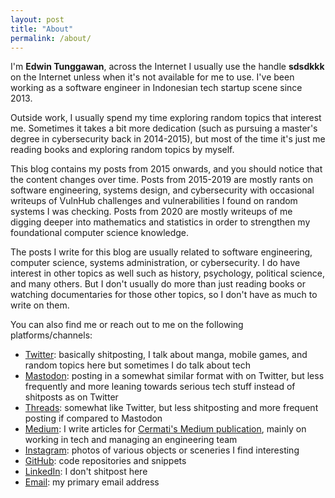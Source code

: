 ```yaml
---
layout: post
title: "About"
permalink: /about/
---
```


I'm **Edwin Tunggawan**, across the Internet I usually use the handle **sdsdkkk** on the Internet unless when it's not available for me to use. I've been working as a software engineer in Indonesian tech startup scene since 2013.

Outside work, I usually spend my time exploring random topics that interest me. Sometimes it takes a bit more dedication (such as pursuing a master's degree in cybersecurity back in 2014-2015), but most of the time it's just me reading books and exploring random topics by myself.

This blog contains my posts from 2015 onwards, and you should notice that the content changes over time. Posts from 2015-2019 are mostly rants on software engineering, systems design, and cybersecurity with occasional writeups of VulnHub challenges and vulnerabilities I found on random systems I was checking. Posts from 2020 are mostly writeups of me digging deeper into mathematics and statistics in order to strengthen my foundational computer science knowledge.

The posts I write for this blog are usually related to software engineering, computer science, systems administration, or cybersecurity. I do have interest in other topics as well such as history, psychology, political science, and many others. But I don't usually do more than just reading books or watching documentaries for those other topics, so I don't have as much to write on them.

You can also find me or reach out to me on the following platforms/channels:

- [Twitter](https://twitter.com/sdsdkkk): basically shitposting, I talk about manga, mobile games, and random topics here but sometimes I do talk about tech
- [Mastodon](https://mastodon.social/@sdsdkkk): posting in a somewhat similar format with on Twitter, but less frequently and more leaning towards serious tech stuff instead of shitposts as on Twitter
- [Threads](https://threads.net/@not.sdsdkkk): somewhat like Twitter, but less shitposting and more frequent posting if compared to Mastodon
- [Medium](https://medium.com/@sdsdkkk): I write articles for [Cermati's Medium publication](https://medium.com/cermati-tech), mainly on working in tech and managing an engineering team
- [Instagram](https://instagram.com/not.sdsdkkk): photos of various objects or sceneries I find interesting
- [GitHub](https://github.com/sdsdkkk): code repositories and snippets
- [LinkedIn](https://www.linkedin.com/in/edwin-tunggawan-a3554661/): I don't shitpost here
- [Email](mailto:vcc.edwint@gmail.com): my primary email address
